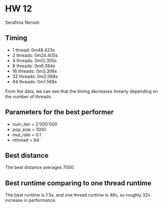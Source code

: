 # HW 12

Serafima Nerush

## Timing

* 1 thread: 0m48.423s
* 2 threads: 0m24.405s
* 4 threads: 0m12.305s
* 8 threads: 0m6.384s
* 16 threads: 0m3.306s
* 32 threads: 0m2.068s
* 64 threads: 0m1.568s

From the data, we can see that the timing decreases linearly depending on the number of threads. 

## Parameters for the best performer

* num_iter = 2'000'000
* pop_size = 1000
* mut_rate = 0.1
* nthread = 64

## Best distance

The best distance averages 7000.

## Best runtime comparing to one thread runtime

The best runtime is 1.5s, and one thread runtime is 48s, so roughly 32x increase in performance.